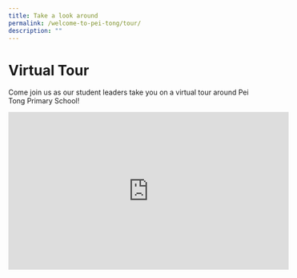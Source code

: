 ```yaml
---
title: Take a look around
permalink: /welcome-to-pei-tong/tour/
description: ""
---
```

# Virtual Tour 

Come join us as our student leaders take you on a virtual tour around Pei Tong Primary School!

<iframe width="560" height="315" src="https://www.youtube.com/embed/Don7ZQ-2gwI" title="YouTube video player" frameborder="0" allow="accelerometer; autoplay; clipboard-write; encrypted-media; gyroscope; picture-in-picture; web-share" allowfullscreen></iframe>